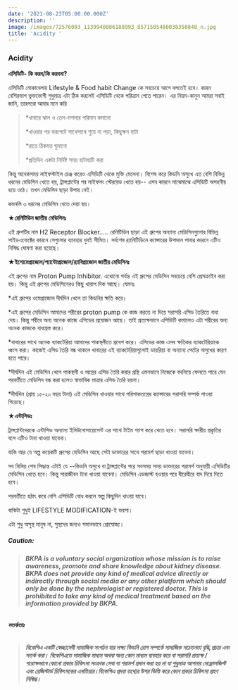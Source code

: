 ```yaml
---
date: '2021-08-23T05:00:00.000Z'
description: ''
image: /images/72576093_1139940886188993_8571505480038350848_n.jpg
title: 'Acidity '
---
```




### Acidity

**এসিডিটি- কি করব/কি করবনা?**

এসিডিটি মোকাবেলায় Lifestyle & Food habit Change কে সবচেয়ে আগে বলতেই হবে। কারন বেশিরভাগ ভুক্তভোগী শুধুমাত্র এটা ঠিক করলেই এসিডিটি থেকে পরিত্রান পেতে পারেন। এর নিয়ম-কানুন আমরা সবাই জানি, তারপরো আবার মনে করি

> *খাবারে ঝাল ও তেল-মশলার পরিমান কমানো
>
> \*খাওয়ার পর ভরপেটে সাথেসাথে শুয়ে না পড়া, কিছুক্ষন হাটা
>
> \*রাতে ঠিকমত ঘুমানো
>
> \*প্রতিদিন একটা নির্দিষ্ট সময় হাটাহাটি করা

কিন্তু অনেকসময় লাইফস্টাইল চেঞ্জ করেও এসিডিটি থেকে মুক্তি মেলেনা। বিশেষ করে কিডনি অসুখে এত বেশি বিভিন্ন ধরনের মেডিসিন খেতে হয়, ট্রান্সপ্লান্টের পর লাইফলং স্টেরয়েড খেতে হয়-- এসব কারনে মাঝেমাঝে এসিডিটি অসহনীয় হয়ে ওঠে। তখন মেডিসিন ছাড়া উপায় নেই।

কমনলি ৩ ধরনের মেডিসিন খেতে দেয়া হয়।

**★রেনিটিডিন জাতীয় মেডিসিনঃ**

এই গ্রুপটির নাম H2 Receptor Blocker..... রেনিটিডিন ছাড়া এই গ্রুপের অন্যান্য মেডিসিনগুলোর বিভিন্ন সাইডএফেক্টের কারনে সেগুলোর ব্যাবহার খুবই সীমিত। সর্বশেষ র‍্যানিটিডিনে ক্যান্সারের উপাদান পাবার কারনে এটিও নিষিদ্ধ ঘোষণা করা হয়েছে।

**★ইসোমেপ্রাজোল/প্যান্টোপ্রাজোল/র‍্যাবিপ্রাজোল জাতীয় মেডিসিনঃ**

এই গ্রুপের নাম Proton Pump Inhibitor. এখোনো পর্যন্ত এই গ্রুপের মেডিসিন সবচেয়ে বেশি প্রেসক্রাইব করা হয়। কিন্তু এই গ্রুপের মেডিসিনেরও কিছু খারাপ দিক আছে। যেমনঃ

\*এই গ্রুপের ওমেপ্রাজোল দীর্ঘদিন খেলে তা কিডনির ক্ষতি করে।

\*এই গ্রুপের মেডিসিন আমাদের শরীরের proton pump কে কাজ করতে না দিয়ে সরাসরি এসিড তৈরিতে বাধা দেয়। কিন্তু শরীরে অন্য অনেক কাজে এসিডের প্রয়োজন আছে। তাই প্রত্যক্ষভাবে এসিডিটি কমালেও এটা শরীরের অন্য অনেক কাজকে বাধাগ্রস্ত করে।

\*খাবারের সাথে অনেক ব্যাকটেরিয়া আমাদের পাকস্থলীতে প্রবেশ করে। এসিডের কাজ এসব ক্ষতিকর ব্যাকটেরিয়াকে ধ্বংস করা। কাজেই এসিড তৈরি বন্ধ থাকলে খাবারের এই ব্যাকটেরিয়াগূলোই ডায়রিয়া বা অন্যান্য পেটের অসুখের কারণ হতে পারে।

\*দীর্ঘদিন এই মেডিসিন খেলে পাকস্থলী ও অন্ত্রের এসিড তৈরি করার গ্রন্থি এমনভাবে নিজেকে বদলিয়ে ফেলতে পারে যেন পরবর্তীতে মেডিসিন বন্ধ করা হলেও স্বাভাবিক মাত্রার এসিড তৈরি হয়না।

\*দীর্ঘদিন (প্রায় ১৫-২০ বছর টানা) এই মেডিসিন খাওয়ার সাথে পরিপাকতন্ত্রের ক্যান্সারের সরাসরি সম্পর্ক পাওয়া গিয়েছে।

**★এন্টাসিডঃ**

ট্রান্সপ্লান্টদেরকে এন্টাসিড অন্যান্য ইমিউনোসাপ্রেসেন্ট এর সাথে টাইম গ্যাপ করে খেতে হবে। সরাসরি ক্ষারীয় প্রকৃতির বলে এটিও টানা খাওয়া যাবেনা।

বাকি আর যে অল্প কয়েকটি গ্রুপের মেডিসিন আছে সেটা ডাক্তারের সাথে পরামর্শ ছাড়া খাওয়া যাবেনা।

সব মিলিয় শেষ সিদ্ধান্ত এটাই যে --কিডনি অসুখে বা ট্রান্সপ্লান্টের পরে সবসময় সময় ডাক্তারের পরামর্শ অনুযায়ী এসিডিটির মেডিসিন খেতে হবে। কিন্তু সারাজীবন টানা খাওয়া যাবেনা। মেডিসিন এডজাস্ট হওয়ার পরে ধীরেধীরে বাদ দিয়ে দিতে হবে।

পরবর্তীতে হঠাৎ করে বেশি এসিডিটি বোধ করলে অল্প কিছুদিন খাওয়া যাবে।

বাকিটা শুধুই LIFESTYLE MODIFICATION-ই ভরসা।

এটা শুধু অসুস্থ মানুষ না, সুস্থদের জন্যও সমানভাবে প্রোযোজ্য।

##### **Caution:**

> ###### **BKPA is a voluntary social organization whose mission is to raise awareness, promote and share knowledge about kidney disease. BKPA does not provide any kind of medical advice directly or indirectly through social media or any other platform which should only be done by the nephrologist or registered doctor. This is prohibited to take any kind of medical treatment based on the information provided by BKPA.**

###### **সতর্কতাঃ**

> ###### **বিকেপিএ একটি স্বেচ্ছাসেবী সামাজিক সংগঠন যার লক্ষ্য কিডনি রোগ সম্পর্কে সামাজিক সচেতনতা বৃদ্ধি,প্রচার এবং সতর্ক করা। বিকেপিএতে সামাজিক মাধ্যম অথবা অন্য কোন মাধ্যম ব্যবহার করে বা সরাসরি প্রত্যক্ষ / পরোক্ষভাবে কোনো প্রকার চিকিৎসা সংক্রান্ত সেবা বা পরামর্শ প্রদান করা হয় না যা শুধুমাত্র আপনার নেফ্রোলজিস্ট এবং রেজিস্টার্ড চিকিৎসকের এখতিয়ার।বিকেপিএ প্রদত্ত তথ্যের উপর ভিত্তি করে কোন প্রকার চিকিৎসা গ্রহণ নিষিদ্ধ।**
